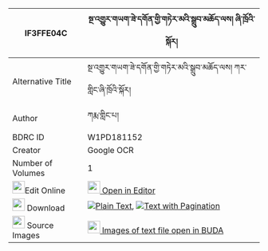 |IF3FFE04C|སྔ་འགྱུར་གཡག་ཟེ་དགོན་གྱི་གཏེར་མའི་སྒྲུབ་མཆོད་ལས། ཞི་ཁྲོའི་སྐོར། 
| --- | --- 
|Alternative Title |སྔ་འགྱུར་གཡག་ཟེ་དགོན་གྱི་གཏེར་མའི་སྒྲུབ་མཆོད་ལས། ཀར་གླིང་ཞི་ཁྲོའི་སྐོར།
|Author| ཀརྨ་གླིང་པ།
|BDRC ID | W1PD181152
|Creator | Google OCR
|Number of Volumes| 1
|<img width="25" src="https://img.icons8.com/color/25/000000/edit-property.png">Edit Online| [<img width="25" src="https://avatars.githubusercontent.com/u/45091458?s=200&v=4"> Open in Editor](http://editor.openpecha.org/IF3FFE04C)
|<img width="25" src="https://img.icons8.com/fluent/48/000000/download-2.png"/>  Download | [![](https://img.icons8.com/color/20/000000/txt.png)Plain Text](https://github.com/Openpecha/IF3FFE04C/releases/download/v1/nga_gyur_yak_ze_gon_gyi_terma__plain_IF3FFE04C.zip), [![](https://img.icons8.com/color/20/000000/txt.png)Text with Pagination](https://github.com/Openpecha/IF3FFE04C/releases/download/v1/nga_gyur_yak_ze_gon_gyi_terma__pages_IF3FFE04C.zip)
|<img width="25" src="https://img.icons8.com/plasticine/100/000000/pictures-folder.png"/>  Source Images | [<img width="25" src="https://library.bdrc.io/icons/BUDA-small.svg"> Images of text file open in BUDA](https://library.bdrc.io/show/bdr:W1PD181152)
